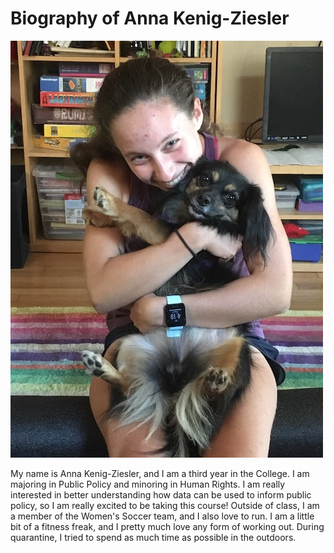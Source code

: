 # Biography of Anna Kenig-Ziesler 

![Image of Me](IMG_0909_smaller.jpeg)

My name is Anna Kenig-Ziesler, and I am a third year in the College. I am majoring in Public Policy and minoring in Human Rights. I am really interested in better understanding how data can be used to inform public policy, so I am really excited to be taking this course! Outside of class, I am a member of the Women's Soccer team, and I also love to run. I am a little bit of a fitness freak, and I pretty much love any form of working out. During quarantine, I tried to spend as much time as possible in the outdoors. 